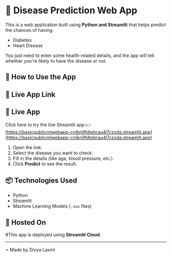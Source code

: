 # 🧠 Disease Prediction Web App

This is a web application built using **Python and Streamlit** that helps predict the chances of having:

  - Diabetes
  - Heart Disease

You just need to enter some health-related details, and the app will tell whether you're likely to have the disease or not.

## 🚀 How to Use the App
## 🔗 Live App Link

## 🔗 Live App

Click here to try the live Streamlit app 👉  
[https://basicpublicmlwebapp-cnibn9fdtebrau4l7czxda.streamlit.app](https://basicpublicmlwebapp-cnibn9fdtebrau4l7czxda.streamlit.app)


  1. Open the link.
  2. Select the disease you want to check.
  3. Fill in the details (like age, blood pressure, etc.).
  4. Click **Predict** to see the result.

## 📦 Technologies Used

  - Python
  - Streamlit
  - Machine Learning Models (`.sav` files)
## 📍 Hosted On

#This app is deployed using **Streamlit Cloud**.

---

⭐ Made by Divya Laxmi
